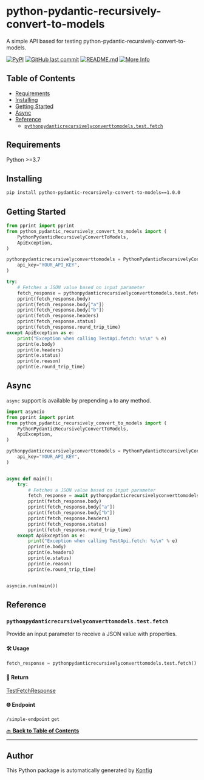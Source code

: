 # python-pydantic-recursively-convert-to-models

A simple API based for testing python-pydantic-recursively-convert-to-models.


[![PyPI](https://img.shields.io/badge/PyPI-v1.0.0-blue)](https://pypi.org/project/python-pydantic-recursively-convert-to-models/1.0.0)
[![GitHub last commit](https://img.shields.io/github/last-commit/konfig-dev/konfig.svg)](https://github.com/konfig-dev/konfig/commits)
[![README.md](https://img.shields.io/badge/README-Click%20Here-green)](https://github.com/konfig-dev/konfig/tree/main/python#readme)
[![More Info](https://img.shields.io/badge/More%20Info-Click%20Here-orange)](http://example.com/support)

## Table of Contents

<!-- toc -->

- [Requirements](#requirements)
- [Installing](#installing)
- [Getting Started](#getting-started)
- [Async](#async)
- [Reference](#reference)
  * [`pythonpydanticrecursivelyconverttomodels.test.fetch`](#pythonpydanticrecursivelyconverttomodelstestfetch)

<!-- tocstop -->

## Requirements

Python >=3.7

## Installing

```sh
pip install python-pydantic-recursively-convert-to-models==1.0.0
```

## Getting Started

```python
from pprint import pprint
from python_pydantic_recursively_convert_to_models import (
    PythonPydanticRecursivelyConvertToModels,
    ApiException,
)

pythonpydanticrecursivelyconverttomodels = PythonPydanticRecursivelyConvertToModels(
    api_key="YOUR_API_KEY",
)

try:
    # Fetches a JSON value based on input parameter
    fetch_response = pythonpydanticrecursivelyconverttomodels.test.fetch()
    pprint(fetch_response.body)
    pprint(fetch_response.body["a"])
    pprint(fetch_response.body["b"])
    pprint(fetch_response.headers)
    pprint(fetch_response.status)
    pprint(fetch_response.round_trip_time)
except ApiException as e:
    print("Exception when calling TestApi.fetch: %s\n" % e)
    pprint(e.body)
    pprint(e.headers)
    pprint(e.status)
    pprint(e.reason)
    pprint(e.round_trip_time)
```

## Async

`async` support is available by prepending `a` to any method.

```python
import asyncio
from pprint import pprint
from python_pydantic_recursively_convert_to_models import (
    PythonPydanticRecursivelyConvertToModels,
    ApiException,
)

pythonpydanticrecursivelyconverttomodels = PythonPydanticRecursivelyConvertToModels(
    api_key="YOUR_API_KEY",
)


async def main():
    try:
        # Fetches a JSON value based on input parameter
        fetch_response = await pythonpydanticrecursivelyconverttomodels.test.afetch()
        pprint(fetch_response.body)
        pprint(fetch_response.body["a"])
        pprint(fetch_response.body["b"])
        pprint(fetch_response.headers)
        pprint(fetch_response.status)
        pprint(fetch_response.round_trip_time)
    except ApiException as e:
        print("Exception when calling TestApi.fetch: %s\n" % e)
        pprint(e.body)
        pprint(e.headers)
        pprint(e.status)
        pprint(e.reason)
        pprint(e.round_trip_time)


asyncio.run(main())
```


## Reference
### `pythonpydanticrecursivelyconverttomodels.test.fetch`

Provide an input parameter to receive a JSON value with properties.

#### 🛠️ Usage

```python
fetch_response = pythonpydanticrecursivelyconverttomodels.test.fetch()
```

#### 🔄 Return

[TestFetchResponse](./python_pydantic_recursively_convert_to_models/type/test_fetch_response.py)

#### 🌐 Endpoint

`/simple-endpoint` `get`

[🔙 **Back to Table of Contents**](#table-of-contents)

---


## Author
This Python package is automatically generated by [Konfig](https://konfigthis.com)
